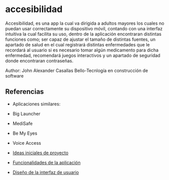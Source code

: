# accesibilidad

Accesibilidad, es una app la cual va dirigida a adultos mayores los cuales no puedan usar correctamente su dispositivo móvil, contando con una interfaz intuitiva la cual facilita su uso, dentro de la aplicación encontraran distintas funciones como; ser capaz de ajustar el tamaño de distintas fuentes, un apartado de salud en el cual registrará distintas enfermedades  que le recordará al usuario si es necesario tomar algún medicamento para dicha enfermedad, recomendará juegos interactivos y un apartado de seguridad donde encontraran contraseñas.

Author: John Alexander Casallas Bello-Tecnlogía en construcción de software

## Referencias
- Aplicaciones similares:
- Big Launcher
- MediSafe
- Be My Eyes
- Voice Access

- [Ideas iniciales de proyecto](docs/ideas.md)
- [Funcionalidades de la aplicación](docs/funcionalidades.md)
- [Diseño de la interfaz de usuario](docs/ui.md)
